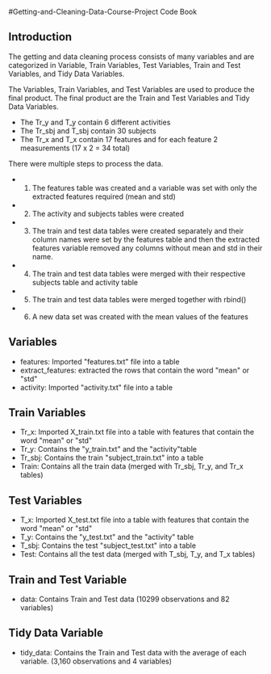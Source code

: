 #Getting-and-Cleaning-Data-Course-Project Code Book
## Introduction

The getting and data cleaning process consists of many variables and are categorized in Variable, Train Variables, Test Variables, Train and Test Variables, and Tidy Data Variables.

The Variables, Train Variables, and Test Variables are used to produce the final product. The final product are the Train and Test Variables and Tidy Data Variables.

* The Tr_y and T_y contain 6 different activities
* The Tr_sbj and T_sbj contain 30 subjects
* The Tr_x and T_x contain 17 features and for each feature 2 measurements (17 x 2 = 34 total)

There were multiple steps to process the data.
* 1) The features table was created and a variable was set with only the extracted features required (mean and std)
* 2) The activity and subjects tables were created
* 3) The train and test data tables were created separately and their column names were set by the features table and then the extracted features variable removed any columns without mean and std in their name. 
* 4) The train and test data tables were merged with their respective subjects table and activity table
* 5) The train and test data tables were merged together with rbind()
* 6) A new data set was created with the mean values of the features

## Variables
* features: Imported "features.txt" file into a table
* extract_features: extracted the rows that contain the word "mean" or "std"
* activity: Imported "activity.txt"  file into a table 

## Train Variables
* Tr_x: Imported X_train.txt file into a table with features that contain the word "mean" or "std"
* Tr_y: Contains the "y_train.txt" and the "activity"table 
* Tr_sbj: Contains the train "subject_train.txt" into a table 
* Train: Contains all the train data (merged with Tr_sbj, Tr_y, and Tr_x tables)

## Test Variables
* T_x: Imported X_test.txt file into a table with features that contain the word "mean" or "std"
* T_y: Contains the "y_test.txt" and the "activity" table 
* T_sbj: Contains the test "subject_test.txt" into a table 
* Test: Contains all the test data (merged with T_sbj, T_y, and T_x tables)

## Train and Test Variable
* data: Contains Train and Test data (10299 observations and 82 variables)

## Tidy Data Variable
* tidy_data: Contains the Train and Test data with the average of each variable. (3,160 observations and 4 variables)


